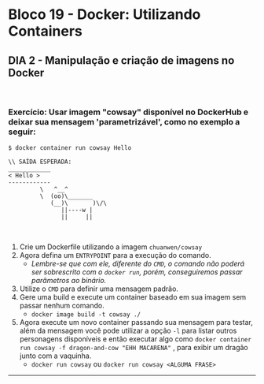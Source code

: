 # **Bloco 19 -** Docker: Utilizando Containers

## DIA 2 - Manipulação e criação de imagens no Docker

&nbsp;

### **Exercício:** Usar imagem "cowsay" disponível no DockerHub e deixar sua mensagem 'parametrizável', como no exemplo a seguir:
```
$ docker container run cowsay Hello

\\ SAÍDA ESPERADA:
____________
< Hello >
------------
         \   ^__^
         \  (oo)\_______
            (__)\       )\/\
               ||----w |
               ||     ||
```

&nbsp;

1. Crie um Dockerfile utilizando a imagem `chuanwen/cowsay`
2. Agora defina um `ENTRYPOINT` para a execução do comando.
   * *Lembre-se que com ele, diferente do `CMD`, o comando não poderá ser sobrescrito com o `docker run`, porém, conseguiremos passar parâmetros ao binário.*
3. Utilize o `CMD` para definir uma mensagem padrão.
4. Gere uma build e execute um container baseado em sua imagem sem passar nenhum comando.
   * `docker image build -t cowsay ./`
5. Agora execute um novo container passando sua mensagem para testar, além da mensagem você pode utilizar a opção `-l` para listar outros personagens disponíveis e então executar algo como `docker container run cowsay -f dragon-and-cow "EHH MACARENA"` , para exibir um dragão junto com a vaquinha.
   * `docker run cowsay` ou `docker run cowsay <ALGUMA FRASE>`

---